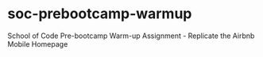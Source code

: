 # soc-prebootcamp-warmup
School of Code Pre-bootcamp Warm-up Assignment - Replicate the Airbnb Mobile Homepage
